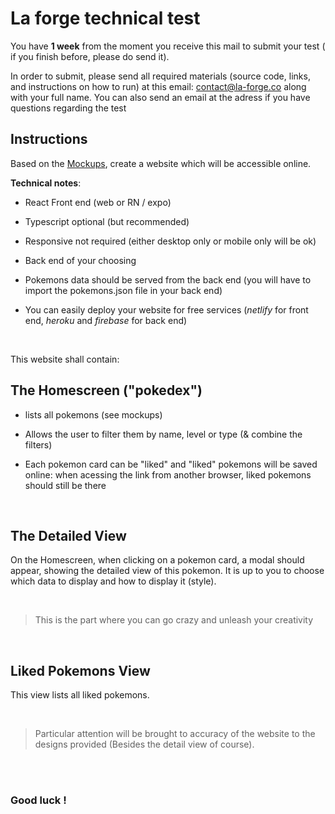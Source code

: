 # La forge technical test

You have **1 week** from the moment you receive this mail to submit your test ( if you finish before, please do send it).

In order to submit, please send all required materials (source code, links, and instructions on how to run) at this email: contact@la-forge.co along with your full name. You can also send an email at the adress if you have questions regarding the test


## Instructions

Based on the [Mockups](https://www.figma.com/file/r6T7e9jQaqQk1KwQTIlsrV/Pokedex?node-id=0%3A1), create a website which will be accessible online.

**Technical notes**:

- React Front end (web or RN / expo)

- Typescript optional (but recommended)
  
- Responsive not required (either desktop only or mobile only will be ok)
  
- Back end of your choosing
  
- Pokemons data should be served from the back end (you will have to import the pokemons.json file in your back end)

- You can easily deploy your website for free services (*netlify* for front end, *heroku* and *firebase* for back end)
  
<br/>


This website shall contain:

## The Homescreen ("pokedex")

- lists all pokemons (see mockups)
  
- Allows the user to filter them by name, level or type (& combine the filters)
  
- Each pokemon card can be "liked" and "liked" pokemons will be saved online: when acessing the link from another browser, liked pokemons should still be there


<br/>


## The Detailed View

On the Homescreen, when clicking on a pokemon card, a modal should appear, showing the detailed view of this pokemon. It is up to you to choose which data to display and how to display it (style).

<br/>

> This is the part where you can go crazy and unleash your creativity

<br/>

## Liked Pokemons View

This view lists all liked pokemons.

<br/>


> Particular attention will be brought to accuracy of the website to the designs provided (Besides the detail view of course).

<br/>
<br/>


### Good luck !